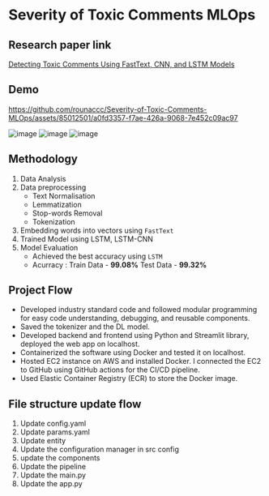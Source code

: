 # Severity of Toxic Comments MLOps

## Research paper link
[Detecting Toxic Comments Using FastText, CNN, and LSTM Models](https://link.springer.com/chapter/10.1007/978-3-031-37940-6_20#Abs1)

## Demo
https://github.com/rounaccc/Severity-of-Toxic-Comments-MLOps/assets/85012501/a0fd3357-f7ae-426a-9068-7e452c09ac97

![image](https://github.com/rounaccc/Severity-of-Toxic-Comments-MLOps/assets/85012501/ea794332-2696-41d2-86bd-4a355208e6d9)
![image](https://github.com/rounaccc/Severity-of-Toxic-Comments-MLOps/assets/85012501/92811138-3f02-4326-8096-5e56822a3b53)
![image](https://github.com/rounaccc/Severity-of-Toxic-Comments-MLOps/assets/85012501/f6c0d99c-a270-4947-8381-ec0a5998b131)

## Methodology
1. Data Analysis
2. Data preprocessing
   - Text Normalisation
   - Lemmatization
   - Stop-words Removal
   - Tokenization
3. Embedding words into vectors using `FastText`
4. Trained Model using LSTM, LSTM-CNN
5. Model Evaluation 
   - Achieved the best accuracy using `LSTM`
   - Acurracy : Train Data - **99.08%** Test Data - **99.32%**

## Project Flow
- Developed industry standard code and followed modular programming for easy code understanding, debugging, and reusable components.
- Saved the tokenizer and the DL model.
- Developed backend and frontend using Python and Streamlit library, deployed the web app on localhost.
- Containerized the software using Docker and tested it on localhost.
- Hosted EC2 instance on AWS and installed Docker. I connected the EC2 to GitHub using GitHub actions for the CI/CD pipeline.
- Used Elastic Container Registry (ECR) to store the Docker image.


## File structure update flow
1. Update config.yaml
2. Update params.yaml
3. Update entity
4. Update the configuration manager in src config
5. update the components
6. Update the pipeline
7. Update the main.py
8. Update the app.py
